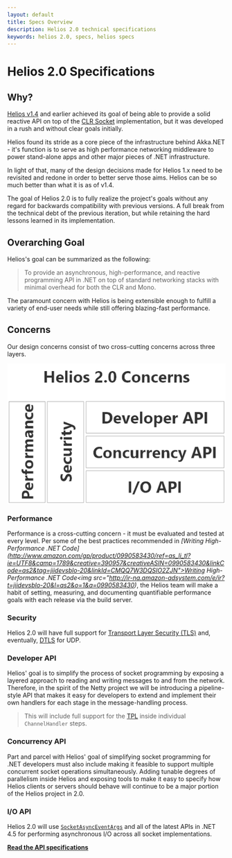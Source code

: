```yaml
---
layout: default
title: Specs Overview
description: Helios 2.0 technical specifications
keywords: helios 2.0, specs, helios specs
---
```


# Helios 2.0 Specifications							

## Why?
[Helios v1.4](http://www.nuget.org/packages/Helios/1.4.0 "Helios v1.4.0") and earlier achieved its goal of being able to provide a solid reactive API on top of the [CLR Socket](https://msdn.microsoft.com/en-us/library/system.net.sockets.socket.aspx) implementation, but it was developed in a rush and without clear goals initially.

Helios found its stride as a core piece of the infrastructure behind Akka.NET - it's function is to serve as high performance networking middleware to power stand-alone apps and other major pieces of .NET infrastructure.

In light of that, many of the design decisions made for Helios 1.x need to be revisited and redone in order to better serve those aims. Helios can be so much better than what it is as of v1.4.

The goal of Helios 2.0 is to fully realize the project's goals without any regard for backwards compatibility with previous versions. A full break from the technical debt of the previous iteration, but while retaining the hard lessons learned in its implementation.

## Overarching Goal
Helios's goal can be summarized as the following:

> To provide an asynchronous, high-performance, and reactive programming API in .NET on top of standard networking stacks with minimal overhead for both the CLR and Mono.

The paramount concern with Helios is being extensible enough to fulfill a variety of end-user needs while still offering blazing-fast performance. 

## Concerns
Our design concerns consist of two cross-cutting concerns across three layers.

<div class="row">
	<div class="large-12 columns small-centered" style="text-align:center;">
			<img src="images/helios2-design-layers.png" alt="Helios 2.0 Design Concerns"/>
	</div>
</div>

### Performance
Performance is a cross-cutting concern - it must be evaluated and tested at every level. Per some of the best practices recommended in *[Writing High-Performance .NET Code](http://www.amazon.com/gp/product/0990583430/ref=as_li_tl?ie=UTF8&camp=1789&creative=390957&creativeASIN=0990583430&linkCode=as2&tag=jiidevsblo-20&linkId=CMQQ7W3DQSIO2ZJN">Writing High-Performance .NET Code</a><img src="http://ir-na.amazon-adsystem.com/e/ir?t=jiidevsblo-20&l=as2&o=1&a=0990583430)*, the Helios team will make a habit of setting, measuring, and documenting quantifiable performance goals with each release via the build server.

### Security
Helios 2.0 will have full support for [Transport Layer Security (TLS)](https://en.wikipedia.org/wiki/Transport_Layer_Security "Transport Layer Security") and, eventually, [DTLS](https://en.wikipedia.org/wiki/Datagram_Transport_Layer_Security "Datagram Transport Layer Security") for UDP.

### Developer API
Helios' goal is to simplify the process of socket programming by exposing a layered approach to reading and writing messages to and from the network. Therefore, in the spirit of the Netty project we will be introducing a pipeline-style API that makes it easy for developers to extend and implement their own handlers for each stage in the message-handling process.

> This will include full support for the [TPL](https://msdn.microsoft.com/en-us/library/dd460717(v=vs.110).aspx "Task Parallel Library (TPL)") inside individual `ChannelHandler` steps.

### Concurrency API
Part and parcel with Helios' goal of simplifying socket programming for .NET developers must also include making it feasible to support multiple concurrent socket operations simultaneously. Adding tunable degrees of parallelism inside Helios and exposing tools to make it easy to specify how Helios clients or servers should behave will continue to be a major portion of the Helios project in 2.0.

### I/O API
Helios 2.0 will use [`SocketAsyncEventArgs`](https://msdn.microsoft.com/en-us/library/system.net.sockets.socketasynceventargs) and all of the latest APIs in .NET 4.5 for performing asynchronous I/O across all socket implementations.

<strong><a href="api.html" class="small button">Read the API specifications</a></strong>